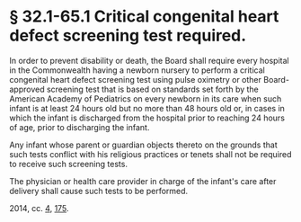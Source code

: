 # § 32.1-65.1 Critical congenital heart defect screening test required.

<p>In order to prevent disability or death, the Board shall require every hospital in the Commonwealth having a newborn nursery to perform a critical congenital heart defect screening test using pulse oximetry or other Board-approved screening test that is based on standards set forth by the American Academy of Pediatrics on every newborn in its care when such infant is at least 24 hours old but no more than 48 hours old or, in cases in which the infant is discharged from the hospital prior to reaching 24 hours of age, prior to discharging the infant.</p><p>Any infant whose parent or guardian objects thereto on the grounds that such tests conflict with his religious practices or tenets shall not be required to receive such screening tests.</p><p>The physician or health care provider in charge of the infant's care after delivery shall cause such tests to be performed.</p><p>2014, cc. <a href='http://lis.virginia.gov/cgi-bin/legp604.exe?141+ful+CHAP0004'>4</a>, <a href='http://lis.virginia.gov/cgi-bin/legp604.exe?141+ful+CHAP0175'>175</a>.</p>